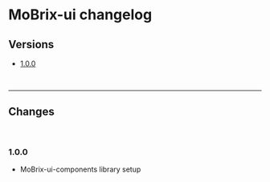 # MoBrix-ui changelog

## Versions

- [1.0.0](#100)

<br>

---

## Changes

<br>

### 1.0.0

- MoBrix-ui-components library setup
